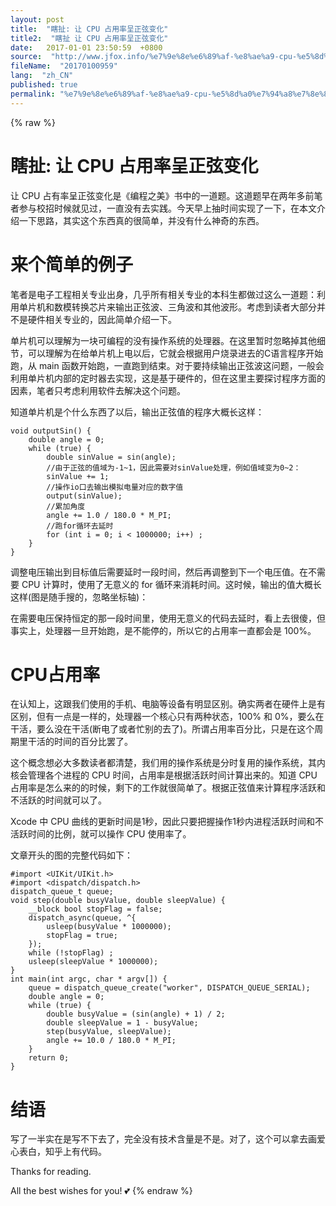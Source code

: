 ```yaml
---
layout: post
title:  "瞎扯: 让 CPU 占用率呈正弦变化"
title2:  "瞎扯 让 CPU 占用率呈正弦变化"
date:   2017-01-01 23:50:59  +0800
source:  "http://www.jfox.info/%e7%9e%8e%e6%89%af-%e8%ae%a9-cpu-%e5%8d%a0%e7%94%a8%e7%8e%87%e5%91%88%e6%ad%a3%e5%bc%a6%e5%8f%98%e5%8c%96.html"
fileName:  "20170100959"
lang:  "zh_CN"
published: true
permalink: "%e7%9e%8e%e6%89%af-%e8%ae%a9-cpu-%e5%8d%a0%e7%94%a8%e7%8e%87%e5%91%88%e6%ad%a3%e5%bc%a6%e5%8f%98%e5%8c%96.html"
---
```

{% raw %}
# 瞎扯: 让 CPU 占用率呈正弦变化 


让 CPU 占有率呈正弦变化是《编程之美》书中的一道题。这道题早在两年多前笔者参与校招时候就见过，一直没有去实践。今天早上抽时间实现了一下，在本文介绍一下思路，其实这个东西真的很简单，并没有什么神奇的东西。

# 来个简单的例子

笔者是电子工程相关专业出身，几乎所有相关专业的本科生都做过这么一道题：利用单片机和数模转换芯片来输出正弦波、三角波和其他波形。考虑到读者大部分并不是硬件相关专业的，因此简单介绍一下。

单片机可以理解为一块可编程的没有操作系统的处理器。在这里暂时忽略掉其他细节，可以理解为在给单片机上电以后，它就会根据用户烧录进去的C语言程序开始跑，从 main 函数开始跑，一直跑到结束。对于要持续输出正弦波这问题，一般会利用单片机内部的定时器去实现，这是基于硬件的，但在这里主要探讨程序方面的因素，笔者只考虑利用软件去解决这个问题。

知道单片机是个什么东西了以后，输出正弦值的程序大概长这样：

    void outputSin() {
        double angle = 0;
        while (true) {
            double sinValue = sin(angle);
            //由于正弦的值域为-1~1，因此需要对sinValue处理，例如值域变为0~2：
            sinValue += 1;
            //操作io口去输出模拟电量对应的数字值
            output(sinValue);
            //累加角度
            angle += 1.0 / 180.0 * M_PI;
            //跑for循环去延时
            for (int i = 0; i < 1000000; i++) ;
        }
    }

调整电压输出到目标值后需要延时一段时间，然后再调整到下一个电压值。在不需要 CPU 计算时，使用了无意义的 for 循环来消耗时间。这时候，输出的值大概长这样(图是随手搜的，忽略坐标轴)：

在需要电压保持恒定的那一段时间里，使用无意义的代码去延时，看上去很傻，但事实上，处理器一旦开始跑，是不能停的，所以它的占用率一直都会是 100%。

# CPU占用率

在认知上，这跟我们使用的手机、电脑等设备有明显区别。确实两者在硬件上是有区别，但有一点是一样的，处理器一个核心只有两种状态，100% 和 0%，要么在干活，要么没在干活(断电了或者忙别的去了)。所谓占用率百分比，只是在这个周期里干活的时间的百分比罢了。

这个概念想必大多数读者都清楚，我们用的操作系统是分时复用的操作系统，其内核会管理各个进程的 CPU 时间，占用率是根据活跃时间计算出来的。知道 CPU 占用率是怎么来的的时候，剩下的工作就很简单了。根据正弦值来计算程序活跃和不活跃的时间就可以了。

Xcode 中 CPU 曲线的更新时间是1秒，因此只要把握操作1秒内进程活跃时间和不活跃时间的比例，就可以操作 CPU 使用率了。

文章开头的图的完整代码如下：

    #import <UIKit/UIKit.h>
    #import <dispatch/dispatch.h>
    dispatch_queue_t queue;
    void step(double busyValue, double sleepValue) {
        __block bool stopFlag = false;
        dispatch_async(queue, ^{
            usleep(busyValue * 1000000);
            stopFlag = true;
        });
        while (!stopFlag) ;
        usleep(sleepValue * 1000000);
    }
    int main(int argc, char * argv[]) {
        queue = dispatch_queue_create("worker", DISPATCH_QUEUE_SERIAL);
        double angle = 0;
        while (true) {
            double busyValue = (sin(angle) + 1) / 2;
            double sleepValue = 1 - busyValue;
            step(busyValue, sleepValue);
            angle += 10.0 / 180.0 * M_PI;
        }
        return 0;
    }

# 结语

写了一半实在是写不下去了，完全没有技术含量是不是。对了，这个可以拿去画爱心表白，知乎上有代码。

Thanks for reading.

All the best wishes for you! 💕
{% endraw %}
